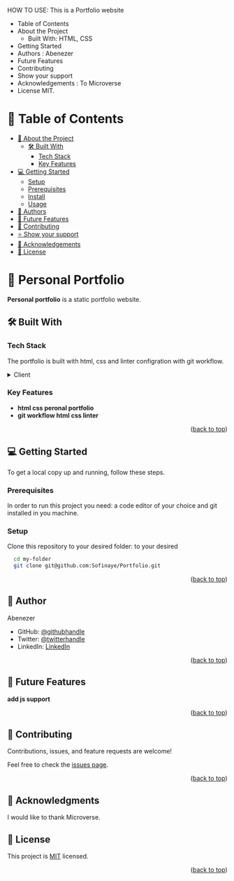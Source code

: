 <a name="readme-top"></a>


HOW TO USE:
This is a Portfolio website
- Table of Contents
- About the Project
  - Built With: HTML, CSS
- Getting Started
- Authors : Abenezer 
- Future Features
- Contributing
- Show your support
- Acknowledgements : To Microverse
- License MIT.




<!-- TABLE OF CONTENTS -->

# 📗 Table of Contents

- [📖 About the Project](#about-project)
  - [🛠 Built With](Html,Css)
    - [Tech Stack](#tech-stack)
    - [Key Features](#key-features)
- [💻 Getting Started](#getting-started)
  - [Setup](#setup)
  - [Prerequisites](#prerequisites)
  - [Install](#install)
  - [Usage](#usage)
- [👥 Authors](Abenezer)
- [🔭 Future Features](#future-features)
- [🤝 Contributing](#contributing)
- [⭐️ Show your support](#support)
- [🙏 Acknowledgements](#acknowledgements)
- [📝 License](#license)

<!-- PROJECT DESCRIPTION -->

# 📖  Personal Portfolio <a name="about-project"></a>



**Personal portfolio** is a static portfolio website.

## 🛠 Built With <a name="built-with"></a>

### Tech Stack <a name="tech-stack"></a>

The portfolio is built with html, css and linter configration with git workflow. 

<details>
  <summary>Client</summary>
  <ul>
    <li><a href="https://developer.mozilla.org/en-US/docs/Web/HTML">html</a></li>
    <li><a href="https://developer.mozilla.org/en-US/docs/Web/CSS">css</a></li>
  </ul>
</details>


### Key Features <a name="key-features"></a>



- **html css peronal portfolio**
- **git workflow html css linter**


<p align="right">(<a href="#readme-top">back to top</a>)</p>

## 💻 Getting Started <a name="getting-started"></a>


To get a local copy up and running, follow these steps.

### Prerequisites

In order to run this project you need: a code editor of your choice and git installed in you machine.



### Setup

Clone this repository to your desired folder: to your desired 

```sh
  cd my-folder
  git clone git@github.com:Sofinaye/Portfolio.git
```

<p align="right">(<a href="#readme-top">back to top</a>)</p>

<!-- AUTHORS -->

## 👤 Author <a name="authors"></a>
  Abenezer 


- GitHub: [@githubhandle](https://github.com/Sofinaye)
- Twitter: [@twitterhandle](https://twitter.com/twitterhandle)
- LinkedIn: [LinkedIn](https://www.linkedin.com/in/abenezer-fekadu/)


<p align="right">(<a href="#readme-top">back to top</a>)</p>

<!-- FUTURE FEATURES -->

## 🔭 Future Features <a name="future-features"></a>



 **add js support**


<p align="right">(<a href="#readme-top">back to top</a>)</p>



## 🤝 Contributing <a name="contributing"></a>

Contributions, issues, and feature requests are welcome!

Feel free to check the [issues page](../../issues/).

<p align="right">(<a href="#readme-top">back to top</a>)</p>


## 🙏 Acknowledgments <a name="acknowledgements"></a>


I would like to thank Microverse.


## 📝 License <a name="license"></a>

This project is [MIT](./LICENSE) licensed.

<p align="right">(<a href="#readme-top">back to top</a>)</p>